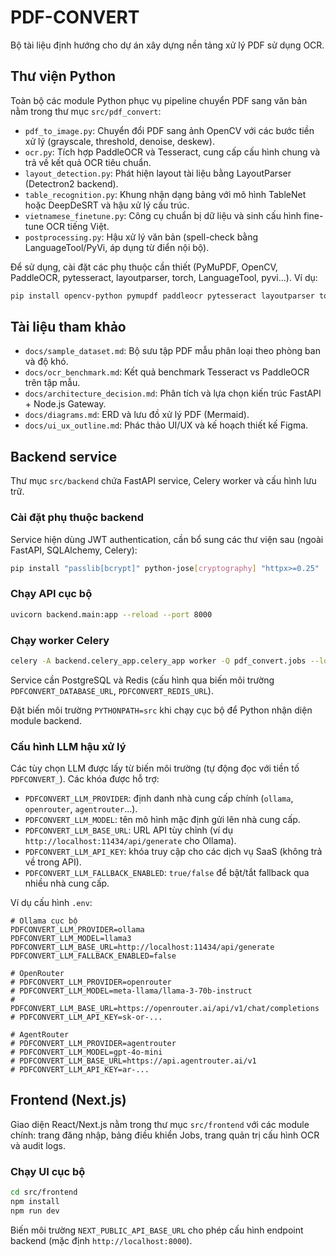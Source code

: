 # PDF-CONVERT

Bộ tài liệu định hướng cho dự án xây dựng nền tảng xử lý PDF sử dụng OCR.

## Thư viện Python

Toàn bộ các module Python phục vụ pipeline chuyển PDF sang văn bản nằm trong thư mục `src/pdf_convert`:

- `pdf_to_image.py`: Chuyển đổi PDF sang ảnh OpenCV với các bước tiền xử lý (grayscale, threshold, denoise, deskew).
- `ocr.py`: Tích hợp PaddleOCR và Tesseract, cung cấp cấu hình chung và trả về kết quả OCR tiêu chuẩn.
- `layout_detection.py`: Phát hiện layout tài liệu bằng LayoutParser (Detectron2 backend).
- `table_recognition.py`: Khung nhận dạng bảng với mô hình TableNet hoặc DeepDeSRT và hậu xử lý cấu trúc.
- `vietnamese_finetune.py`: Công cụ chuẩn bị dữ liệu và sinh cấu hình fine-tune OCR tiếng Việt.
- `postprocessing.py`: Hậu xử lý văn bản (spell-check bằng LanguageTool/PyVi, áp dụng từ điển nội bộ).

Để sử dụng, cài đặt các phụ thuộc cần thiết (PyMuPDF, OpenCV, PaddleOCR, pytesseract, layoutparser, torch, LanguageTool, pyvi...). Ví dụ:

```bash
pip install opencv-python pymupdf paddleocr pytesseract layoutparser torch torchvision language-tool-python pyvi
```

## Tài liệu tham khảo

- `docs/sample_dataset.md`: Bộ sưu tập PDF mẫu phân loại theo phòng ban và độ khó.
- `docs/ocr_benchmark.md`: Kết quả benchmark Tesseract vs PaddleOCR trên tập mẫu.
- `docs/architecture_decision.md`: Phân tích và lựa chọn kiến trúc FastAPI + Node.js Gateway.
- `docs/diagrams.md`: ERD và lưu đồ xử lý PDF (Mermaid).
- `docs/ui_ux_outline.md`: Phác thảo UI/UX và kế hoạch thiết kế Figma.


## Backend service

Thư mục `src/backend` chứa FastAPI service, Celery worker và cấu hình lưu trữ.

### Cài đặt phụ thuộc backend

Service hiện dùng JWT authentication, cần bổ sung các thư viện sau (ngoài FastAPI, SQLAlchemy, Celery):

```bash
pip install "passlib[bcrypt]" python-jose[cryptography] "httpx>=0.25"
```

### Chạy API cục bộ

```bash
uvicorn backend.main:app --reload --port 8000
```

### Chạy worker Celery

```bash
celery -A backend.celery_app.celery_app worker -Q pdf_convert.jobs --loglevel=info
```

Service cần PostgreSQL và Redis (cấu hình qua biến môi trường `PDFCONVERT_DATABASE_URL`, `PDFCONVERT_REDIS_URL`).

Đặt biến môi trường `PYTHONPATH=src` khi chạy cục bộ để Python nhận diện module backend.

### Cấu hình LLM hậu xử lý

Các tùy chọn LLM được lấy từ biến môi trường (tự động đọc với tiền tố `PDFCONVERT_`). Các khóa được hỗ trợ:

- `PDFCONVERT_LLM_PROVIDER`: định danh nhà cung cấp chính (`ollama`, `openrouter`, `agentrouter`...).
- `PDFCONVERT_LLM_MODEL`: tên mô hình mặc định gửi lên nhà cung cấp.
- `PDFCONVERT_LLM_BASE_URL`: URL API tùy chỉnh (ví dụ `http://localhost:11434/api/generate` cho Ollama).
- `PDFCONVERT_LLM_API_KEY`: khóa truy cập cho các dịch vụ SaaS (không trả về trong API).
- `PDFCONVERT_LLM_FALLBACK_ENABLED`: `true/false` để bật/tắt fallback qua nhiều nhà cung cấp.

Ví dụ cấu hình `.env`:

```env
# Ollama cục bộ
PDFCONVERT_LLM_PROVIDER=ollama
PDFCONVERT_LLM_MODEL=llama3
PDFCONVERT_LLM_BASE_URL=http://localhost:11434/api/generate
PDFCONVERT_LLM_FALLBACK_ENABLED=false

# OpenRouter
# PDFCONVERT_LLM_PROVIDER=openrouter
# PDFCONVERT_LLM_MODEL=meta-llama/llama-3-70b-instruct
# PDFCONVERT_LLM_BASE_URL=https://openrouter.ai/api/v1/chat/completions
# PDFCONVERT_LLM_API_KEY=sk-or-...

# AgentRouter
# PDFCONVERT_LLM_PROVIDER=agentrouter
# PDFCONVERT_LLM_MODEL=gpt-4o-mini
# PDFCONVERT_LLM_BASE_URL=https://api.agentrouter.ai/v1
# PDFCONVERT_LLM_API_KEY=ar-...
```

## Frontend (Next.js)

Giao diện React/Next.js nằm trong thư mục `src/frontend` với các module chính: trang đăng nhập, bảng điều khiển Jobs, trang quản trị cấu hình OCR và audit logs.

### Chạy UI cục bộ

```bash
cd src/frontend
npm install
npm run dev
```

Biến môi trường `NEXT_PUBLIC_API_BASE_URL` cho phép cấu hình endpoint backend (mặc định `http://localhost:8000`).
